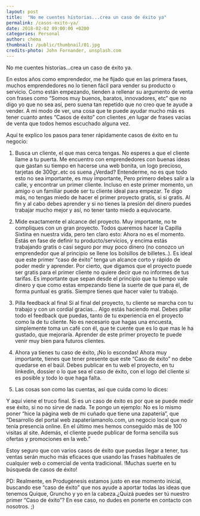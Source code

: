 ```yaml
---
layout: post
title:  "No me cuentes historias...crea un caso de éxito ya"
permalink: /casos-exito-ya/
date: 2018-02-02 09:00:00 +0200
categories: Personal
author: chema
thumbnail: /public/thumbnail/01.jpg
credits-photo: John Fornander, unsplash.com
---
```

No me cuentes historias...crea un caso de éxito ya.

En estos años como emprendedor, me he fijado que en las primera fases, muchos emprendedores no lo tienen fácil para vender su producto o servicio. Como están empezando, tienden a rellenar su argumento de venta con frases como “Somos muy buenos, baratos, innovadores, etc” que no digo yo que no sea así, pero suena tan repetido que no creo que te ayude a vender. A mi modo de ver, una cosa que te puede ayudar mucho más es tener cuanto antes “Casos de éxito” con clientes ,en lugar de frases vacías de venta que todos hemos escuchado alguna vez. 

Aquí te explico los pasos para tener rápidamente casos de éxito en tu negocio:


1. Busca un cliente, el que mas cerca tengas. 
No esperes a que el cliente llame a tu puerta. Me encuentro con emprendedores con buenas ideas que gastan su tiempo en hacerse una web bonita, un logo precioso, tarjetas de 300gr..etc os suena ¿Verdad? Entenderme, no es que todo esto no sea importante, es muy importante, Pero primero debes salir a la calle, y encontrar un primer cliente. Incluso en este  primer momento, un amigo o un familiar puede ser tu cliente ideal para empezar. Te digo más, no tengas miedo de hacer el primer proyecto gratis, si si gratis. Al fin y al cabo debes aprender y si no tienes la presión del dinero puedes trabajar mucho mejor y así, no tener tanto miedo a equivocarte. 

2. Mide exactamente el alcance del proyecto.
Muy importante, no te compliques con un gran proyecto.  Todos queremos hacer la Capilla Sixtina en nuestra vida, pero ten claro esto: Ahora no es el momento. Estás en fase de definir tu producto/servicios, y encima estás trabajando gratis o casi seguro por muy poco dinero (no conozco un emprendedor que al principio se llene los bolsillos de billetes..). Es ideal que este primer “caso de éxito” tenga un alcance corto y rápido de poder medir y aprender.  Por cierto, que digamos que el proyecto puede ser gratis para el primer cliente no quiere decir que no informes de tus tarifas. Es importante que sepan desde el principio que tu tiempo vale dinero y que como estas empezando tiene la suerte de que para él, de forma puntual es gratis.  Siempre tienes que hacer valer tu trabajo.

3. Pilla feedback al final
Si al final del proyecto, tu cliente se marcha con tu trabajo y con un cordial gracias… Algo estás haciendo mal. Debes pillar todo el feedback que puedas, tanto de tu experiencia en el proyecto como la de tu cliente. No es necesario que hagas una encuesta, simplemente toma un café con él, que te cuente que es lo que mas le ha gustado, que mejoraría. Aprender de este primer proyecto te puede venir muy bien para futuros clientes.

4. Ahora ya tienes tu caso de éxito, ¡No lo escondas!
Ahora muy importante, tienes que tener presente que este “Caso de éxito” no debe quedarse en el baúl.  Debes publicar en tu web el proyecto, en tu  linkedin, dossier o lo que sea el caso de éxito, con el logo del cliente si es posible y todo lo que haga falta.


5. Las cosas son como las cuentas, así que cuida como lo dices:

Y aquí viene el truco final. Si es un caso de éxito es por que se puede medir ese éxito, si no no sirve de nada. Te pongo un ejemplo: No es lo mismo poner “hice la página web de mi cuñado que tiene una zapatería”, que “Desarrollo del portal web zapateríamanolo.com, un negocio local que no tenía presencia online. En el último mes hemos conseguido más de 100 visitas al site. Además, el cliente puede publicar de forma sencilla sus ofertas y promociones en la web.”

Estoy seguro que con varios casos de éxito que puedas llegar a tener, tus ventas serán mucho más eficaces que usando las frases habituales de cualquier web o comercial de venta tradicional. !Muchas suerte en tu búsqueda de casos de éxito!


PD: Realmente, en Produgénesis estamos justo en ese momento inicial, buscando ese “caso de éxito” que nos ayude a aportar todas las ideas que tenemos Quique, Gruncho y yo en la cabeza.¿Quizá puedes ser tú nuestro primer “Caso de éxito”? En ese caso, no dudes en ponerte en contacto con nosotros. ;)


